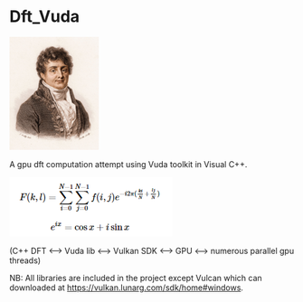 # Dft_Vuda

<img src="/img/fourier.jpg" height="200">

A gpu dft computation attempt using Vuda toolkit in Visual C++.

<img src="/img/formula.png">

(C++ DFT <--> Vuda lib <--> Vulkan SDK <--> GPU <--> numerous parallel gpu threads)


NB: All libraries are included in the project except Vulcan which can downloaded at https://vulkan.lunarg.com/sdk/home#windows.
